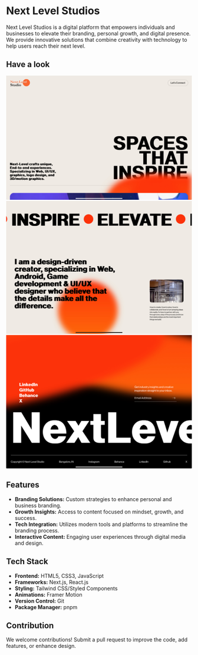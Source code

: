 # Next Level Studios

Next Level Studios is a digital platform that empowers individuals and businesses to elevate their branding, personal growth, and digital presence. We provide innovative solutions that combine creativity with technology to help users reach their next level.

## Have a look

![Studios](https://github.com/Shiva-Bajpai/next-level-studios/blob/main/Preview/1.png)
![Studios](https://github.com/Shiva-Bajpai/next-level-studios/blob/main/Preview/2.png)
![Studios](https://github.com/Shiva-Bajpai/next-level-studios/blob/main/Preview/3.png)


## Features

- **Branding Solutions:** Custom strategies to enhance personal and business branding.
- **Growth Insights:** Access to content focused on mindset, growth, and success.
- **Tech Integration:** Utilizes modern tools and platforms to streamline the branding process.
- **Interactive Content:** Engaging user experiences through digital media and design.
  
## Tech Stack

- **Frontend:** HTML5, CSS3, JavaScript
- **Frameworks:** Next.js, React.js
- **Styling:** Tailwind CSS/Styled Components
- **Animations:** Framer Motion
- **Version Control:** Git
- **Package Manager:** pnpm

## Contribution

We welcome contributions! Submit a pull request to improve the code, add features, or enhance design.
